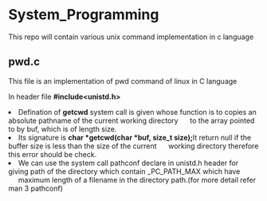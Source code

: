 # System_Programming

This repo will contain various unix command implementation in c language

## pwd.c ##
This file is an implementation of pwd command of linux in C language

In header file <b>#include<unistd.h></b> <br>
  <li>Defination of <b>getcwd</b> system call is given whose function is to copies an absolute pathname of the current working directory &nbsp;&nbsp;&nbsp;&nbsp;&nbsp;to the array pointed to by buf, which is of length size.
  <li>Its signature is <b>char *getcwd(char *buf, size_t size);</b>It return null if the buffer size is less than the size of the current
    &nbsp;&nbsp;&nbsp;&nbsp;&nbsp;working directory therefore this error should be check.
<li>We can use the system call pathconf declare in unistd.h header for giving path of the directory which contain _PC_PATH_MAX which have &nbsp;&nbsp;&nbsp;&nbsp;&nbsp;maximum length of a filename in the directory path.(for more detail refer man 3 pathconf)
  
  
